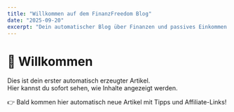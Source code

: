 ```yaml
---
title: "Willkommen auf dem FinanzFreedom Blog"
date: "2025-09-20"
excerpt: "Dein automatischer Blog über Finanzen und passives Einkommen ist live!"
---
```


# 🎉 Willkommen

Dies ist dein erster automatisch erzeugter Artikel.  
Hier kannst du sofort sehen, wie Inhalte angezeigt werden.

👉 Bald kommen hier automatisch neue Artikel mit Tipps und Affiliate-Links!
